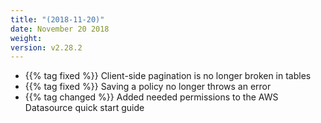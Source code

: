 ```yaml
---
title: "(2018-11-20)"
date: November 20 2018
weight:
version: v2.28.2
---
```


- {{% tag fixed %}} Client-side pagination is no longer broken in tables
- {{% tag fixed %}} Saving a policy no longer throws an error
- {{% tag changed %}} Added needed permissions to the  AWS Datasource quick start guide 
